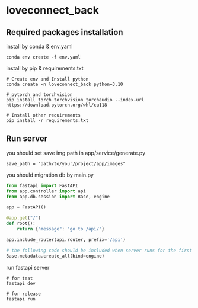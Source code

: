 # loveconnect_back

## **Required packages installation**
install by conda & env.yaml

```
conda env create -f env.yaml
```

install by pip & requirements.txt

```
# Create env and Install python
conda create -n loveconnect_back python=3.10

# pytorch and torchvision
pip install torch torchvision torchaudio --index-url https://download.pytorch.org/whl/cu118

# Install other requirements
pip install -r requirements.txt
```

## Run server
you should set save img path in app/service/generate.py

```
save_path = "path/to/your/project/app/images"
```


you should migration db by main.py

```python
from fastapi import FastAPI
from app.controller import api
from app.db.session import Base, engine

app = FastAPI()

@app.get("/")
def root():
    return {"message": "go to /api/"}

app.include_router(api.router, prefix='/api')

# the following code should be included when server runs for the first time
Base.metadata.create_all(bind=engine)

```

run fastapi server

```
# for test
fastapi dev

# for release
fastapi run
```